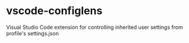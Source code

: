 # vscode-configlens
Visual Studio Code extension for controlling inherited user settings from profile's settings.json
